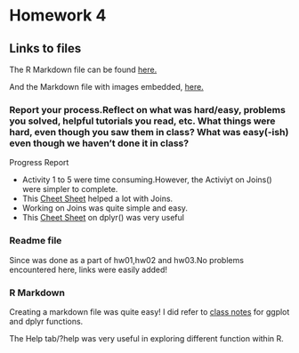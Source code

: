# Homework 4

## Links to files

The R Markdown file can be found [here.](https://github.com/jmurthy12/STAT545-hw-murthy-janani/tree/master/hw04/Homework04_dataReshaping.Rmd)

And the Markdown file with images embedded, [here.](https://github.com/jmurthy12/STAT545-hw-murthy-janani/tree/master/hw04/Homework04_dataReshaping.md)

### Report your process.Reflect on what was hard/easy, problems you solved, helpful tutorials you read, etc. What things were hard, even though you saw them in class? What was easy(-ish) even though we haven’t done it in class?

Progress Report

* Activity 1 to 5 were time consuming.However, the Activiyt on Joins() were simpler to complete.
* This [Cheet Sheet](http://stat545.com/bit001_dplyr-cheatsheet.html#anti_joinsuperheroes-publishers) helped a lot with Joins.
* Working on Joins was quite simple and easy.
* This [Cheet Sheet](https://www.rstudio.com/wp-content/uploads/2015/02/data-wrangling-cheatsheet.pdf) on dplyr() was very useful


### Readme file
Since was done as a part of hw01,hw02 and hw03.No problems encountered here, links were easily added!

### R Markdown
Creating a markdown file was quite easy!
I did refer to [class notes](http://stat545.com/cm006_tibbles-dplyr-ggplot2.html) for ggplot and dplyr functions.

The Help tab/?help was very useful in exploring different function within R.